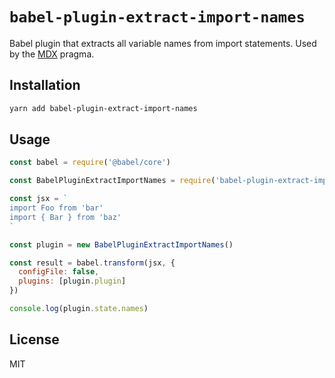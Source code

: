 # `babel-plugin-extract-import-names`

Babel plugin that extracts all variable names from
import statements. Used by the [MDX](https://mdxjs.com)
pragma.

## Installation

```sh
yarn add babel-plugin-extract-import-names
```

## Usage

```js
const babel = require('@babel/core')

const BabelPluginExtractImportNames = require('babel-plugin-extract-import-names')

const jsx = `
import Foo from 'bar'
import { Bar } from 'baz'
`

const plugin = new BabelPluginExtractImportNames()

const result = babel.transform(jsx, {
  configFile: false,
  plugins: [plugin.plugin]
})

console.log(plugin.state.names)
```

## License

MIT
